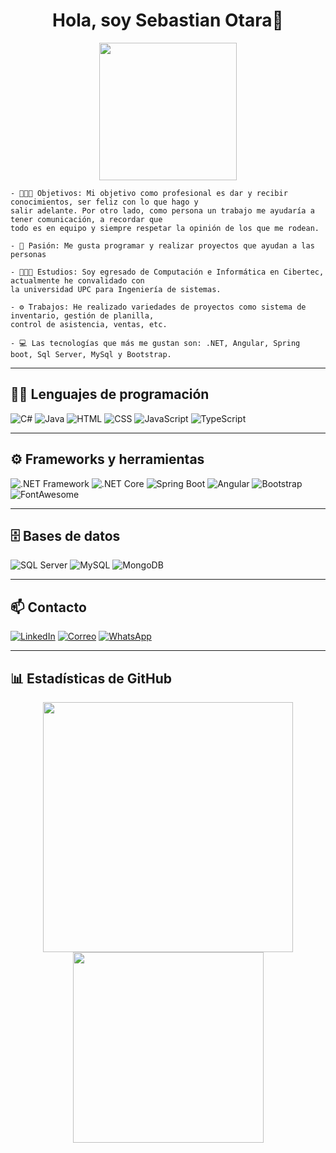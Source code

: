 <div align="center">
<h1 align="center">Hola, soy Sebastian Otara👋</h1>
</div>
<div align="center">
  <img src="https://res.cloudinary.com/ddrdty86t/image/upload/v1758229005/ad14ebd4-d76a-4abf-b01e-0a7e70dd642a_llorxz.png" heigth="110" width="220">
</div>


```
- 👩🏻‍💻 Objetivos: Mi objetivo como profesional es dar y recibir conocimientos, ser feliz con lo que hago y
salir adelante. Por otro lado, como persona un trabajo me ayudaría a tener comunicación, a recordar que
todo es en equipo y siempre respetar la opinión de los que me rodean.

- 🚀 Pasión: Me gusta programar y realizar proyectos que ayudan a las personas

- 🧑🏻‍🎓 Estudios: Soy egresado de Computación e Informática en Cibertec, actualmente he convalidado con
la universidad UPC para Ingeniería de sistemas.

- ⚙️ Trabajos: He realizado variedades de proyectos como sistema de inventario, gestión de planilla,
control de asistencia, ventas, etc.

- 💻 Las tecnologías que más me gustan son: .NET, Angular, Spring boot, Sql Server, MySql y Bootstrap.

```
---

## 🧑‍💻 Lenguajes de programación

![C#](https://img.shields.io/badge/C%23-239120?style=for-the-badge&logo=c-sharp&logoColor=white)
![Java](https://img.shields.io/badge/Java-ED8B00?style=for-the-badge&logo=java&logoColor=white)
![HTML](https://img.shields.io/badge/HTML5-E34F26?style=for-the-badge&logo=html5&logoColor=white)
![CSS](https://img.shields.io/badge/CSS3-1572B6?style=for-the-badge&logo=css3&logoColor=white)
![JavaScript](https://img.shields.io/badge/JavaScript-F7DF1E?style=for-the-badge&logo=javascript&logoColor=black)
![TypeScript](https://img.shields.io/badge/TypeScript-007ACC?style=for-the-badge&logo=typescript&logoColor=white)

---

## ⚙️ Frameworks y herramientas

![.NET Framework](https://img.shields.io/badge/.NET%20Framework-512BD4?style=for-the-badge&logo=dotnet&logoColor=white)
![.NET Core](https://img.shields.io/badge/.NET%20Core-512BD4?style=for-the-badge&logo=dotnet&logoColor=white)
![Spring Boot](https://img.shields.io/badge/Spring%20Boot-6DB33F?style=for-the-badge&logo=spring-boot&logoColor=white)
![Angular](https://img.shields.io/badge/Angular-DD0031?style=for-the-badge&logo=angular&logoColor=white)
![Bootstrap](https://img.shields.io/badge/Bootstrap-7952B3?style=for-the-badge&logo=bootstrap&logoColor=white)
![FontAwesome](https://img.shields.io/badge/Font%20Awesome-339AF0?style=for-the-badge&logo=fontawesome&logoColor=white)

---

## 🗄️ Bases de datos

![SQL Server](https://img.shields.io/badge/SQL%20Server-CC2927?style=for-the-badge&logo=microsoft-sql-server&logoColor=white)
![MySQL](https://img.shields.io/badge/MySQL-4479A1?style=for-the-badge&logo=mysql&logoColor=white)
![MongoDB](https://img.shields.io/badge/MongoDB-4EA94B?style=for-the-badge&logo=mongodb&logoColor=white)

---

## 📫 Contacto

[![LinkedIn](https://img.shields.io/badge/LinkedIn-0A66C2?style=for-the-badge&logo=linkedin&logoColor=white)](https://linkedin.com/in/sebastian-fabrizio-otara-diaz-8bb55b226)
[![Correo](https://img.shields.io/badge/Gmail-D14836?style=for-the-badge&logo=gmail&logoColor=white)](mailto:sebasotaradiaz@gmail.com)
[![WhatsApp](https://img.shields.io/badge/WhatsApp-25D366?style=for-the-badge&logo=whatsapp&logoColor=white)](https://wa.me/51904850936)

---

## 📊 Estadísticas de GitHub

<div align="center">
  <img src="https://github-readme-stats.vercel.app/api?username=sebastianfabrizio&show_icons=true&theme=radical&hide_border=false&locale=es" width="400"/>
  <img src="https://github-readme-stats.vercel.app/api/top-langs/?username=sebastianfabrizio&layout=compact&theme=radical&hide_border=false" width="305"/>
</div>




